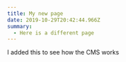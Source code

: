```yaml
---
title: My new page
date: 2019-10-29T20:42:44.966Z
summary:
  - Here is a different page
---
```

I added this to see how the CMS works